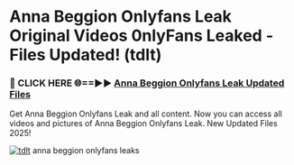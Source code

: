# Anna Beggion Onlyfans Leak Original Videos 0nlyFans Leaked - Files Updated! (tdlt)

<h3>🔴 CLICK HERE 🌐==►► <a href="https://tinyurl.com/3hn5wdd3" rel="nofollow">Anna Beggion Onlyfans Leak Updated Files</a></h3>

Get Anna Beggion Onlyfans Leak and all content. Now you can access all videos and pictures of Anna Beggion Onlyfans Leak. New Updated Files 2025!

[![tdlt](https://i.imgur.com/4HnBqBT.gif)](https://tinyurl.com/3hn5wdd3)
anna beggion onlyfans leaks